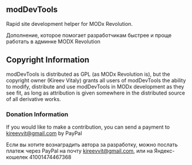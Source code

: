 ## modDevTools

Rapid site development helper for MODx Revolution.

Дополнение, которое помогает разработчикам быстрее и проще работать в админке MODX Revolution

## Copyright Information

modDevTools is distributed as GPL (as MODx Revolution is), but the copyright owner
(Kireev Vitaly) grants all users of modDevTools the ability to modify, distribute
and use modDevTools in MODx development as they see fit, as long as attribution
is given somewhere in the distributed source of all derivative works.

### Donation Information

If you would like to make a contribution, you can send a payment to kireevvit@gmail.com by PayPal

Если вы хотите вознаградить автора за разработку, можно послать платеж через PayPal на почту kireevvit@gmail.com, или на Яндекс-кошелек 41001474467368